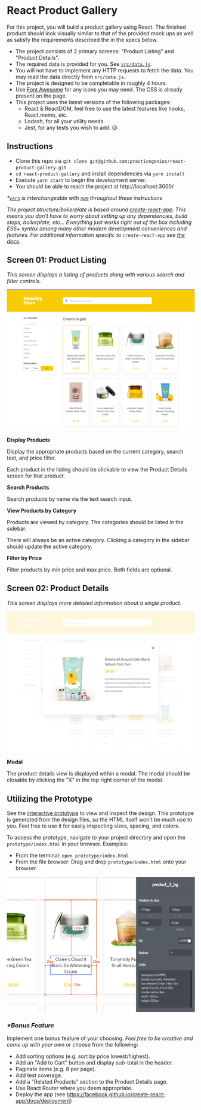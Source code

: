 # React Product Gallery

For this project, you will build a product gallery using React. The finished product should look visually similar to that of the provided mock ups as well as satisfy the requirements described the in the specs below.
 
- The project consists of 2 primary screens: "Product Listing" and "Product Details".
- The required data is provided for you. See [`src/data.js`](src/data.js).
- You will not have to implement any HTTP requests to fetch the data. You may read the data directly from `src/data.js`.
- The project is designed to be completable in roughly 4 hours.
- Use [Font Awesome](http://fontawesome.io/examples/) for any icons you may need. The CSS is already present on the page.
- This project uses the latest versions of the following packages:
  - React & ReactDOM, feel free to use the latest features like hooks, React.memo, etc.
  - Lodash, for all your utility needs.
  - Jest, for any tests you wish to add. :wink:


## Instructions

- Clone this repo via `git clone git@github.com:practicegenius/react-product-gallery.git`
- `cd react-product-gallery` and install dependencies via `yarn install`
- Execute `yarn start` to begin the development server.
- You should be able to reach the project at http://localhost:3000/

_*[`yarn`](https://yarnpkg.com) is interchangeable with [`npm`](https://www.npmjs.com/) throughout these instructions_

_The project structure/boilerplate is based around [create-react-app](https://github.com/facebookincubator/create-react-app#create-react-app).
 This means you don't have to worry about setting up any dependencies, build steps, boilerplate, etc... Everything just works right out of the box including ES6+ syntax among many other modern development conveniences and features.  For additional information specific to `create-react-app` see [the docs](https://github.com/facebookincubator/create-react-app#create-react-app-)._

## Screen 01: Product Listing

_This screen displays a listing of products along with various search and filter controls._

![Screen: Gallery](prototype/Screen%20Gallery.png)

**Display Products**

Display the appropriate products based on the current category, search text, and price filter.

Each product in the listing should be clickable to view the Product Details screen for that product.

**Search Products**

Search products by name via the text search input.

**View Products by Category**

Products are viewed by category. The categories should be listed in the sidebar.

There will always be an active category. Clicking a category in the sidebar should update the active category.

**Filter by Price**
 
Filter products by min price and max price. Both fields are optional.

## Screen 02: Product Details

_This screen displays more detailed information about a single product._

![Screen: Product Details](prototype/Screen%20Product%20Details.png)

**Modal**

The product details view is displayed within a modal. The modal should be closable by clicking the "X" in the top right corner of the modal.

## Utilizing the Prototype

See the [interactive prototype](prototype/index.html) to view and inspect the design. This prototype is generated from the design files, so the HTML itself won't be much use to you. Feel free to use it for easily inspecting sizes, spacing, and colors.

To access the prototype, navigate to your project directory and open the `prototype/index.html` in your browser. Examples:

* From the terminal: `open prototype/index.html`
* From the file browser: Drag and drop `prototype/index.html` onto your browser.

![mockup/prototype](prototype/prototype-screenshot.png)

### _*Bonus Feature_

Implement one bonus feature of your choosing. _Feel free to be creative and come up with your own_ or choose from the following:
- Add sorting options (e.g. sort by price lowest/highest).
- Add an "Add to Cart" button and display sub-total in the header.
- Paginate items (e.g. 8 per page).
- Add test coverage.
- Add a "Related Products" section to the Product Details page.
- Use React Router where you deem appropriate.
- Deploy the app (see https://facebook.github.io/create-react-app/docs/deployment)
